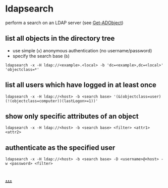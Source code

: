 # ldapsearch

perform a search on an LDAP server (see [Get-ADObject](#get-adobject-w))

## list all objects in the directory tree

* use simple (`x`) anonymous authentication (no username/password)
* specify the search base (`b`)

```
ldapsearch -x -H ldap://<example>.<local> -b 'dc=<example>,dc=<local>' 'objectclass=*'
```

## list all users which have logged in at least once

```
ldapsearch -x -H ldap://<host> -b <search base> '(&(objectclass=user)(!(objectclass=computer))(lastLogon>=1))'
```

## show only specific attributes of an object

```
ldapsearch -x -H ldap://<host> -b <search base> <filter> <attr1> <attr2>
```

## authenticate as the specified user

```
ldapsearch -x -H ldap://<host> -b <search base> -D <username>@<host> -w <password> <filter>
```

## [...](https://www.openldap.org/software/man.cgi?query=ldapsearch)
